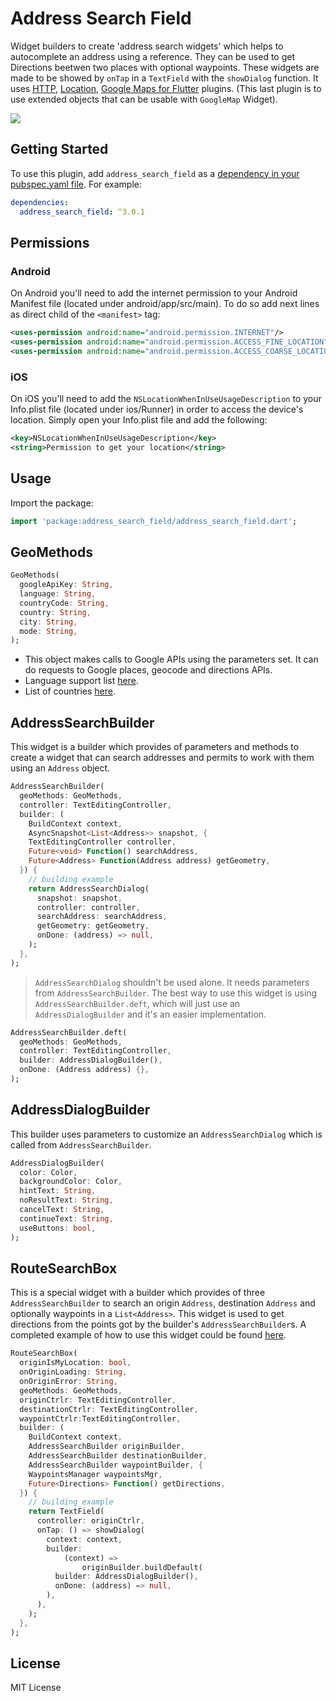 # Address Search Field

Widget builders to create 'address search widgets' which helps to autocomplete an address using a reference. They can be used to get Directions beetwen two places with optional waypoints. These widgets are made to be showed by `onTap` in a `TextField` with the `showDialog` function.
It uses [HTTP](https://pub.dev/packages/http/versions/0.12.2), [Location](https://pub.dev/packages/location), [Google Maps for Flutter](https://pub.dev/packages/google_maps_flutter/versions/1.0.5) plugins. (This last plugin is to use extended objects that can be usable with `GoogleMap` Widget).

![](https://raw.githubusercontent.com/JosLuna98/address_search_field/master/screenshot/untitled.gif)

## Getting Started

To use this plugin, add `address_search_field` as a [dependency in your pubspec.yaml file](https://flutter.io/platform-plugins/). For example:

```yaml
dependencies:
  address_search_field: ^3.0.1
```

## Permissions

### Android

On Android you'll need to add the internet permission to your Android Manifest file (located under android/app/src/main). To do so add next lines as direct child of the `<manifest>` tag:

``` xml
<uses-permission android:name="android.permission.INTERNET"/>
<uses-permission android:name="android.permission.ACCESS_FINE_LOCATION"/>
<uses-permission android:name="android.permission.ACCESS_COARSE_LOCATION"/>
```

### iOS

On iOS you'll need to add the `NSLocationWhenInUseUsageDescription` to your Info.plist file (located under ios/Runner) in order to access the device's location. Simply open your Info.plist file and add the following:

``` xml
<key>NSLocationWhenInUseUsageDescription</key>
<string>Permission to get your location</string>
```

## Usage

Import the package:
```dart
import 'package:address_search_field/address_search_field.dart';
```

## GeoMethods

```dart
GeoMethods(
  googleApiKey: String,
  language: String,
  countryCode: String,
  country: String,
  city: String,
  mode: String,
);
```

* This object makes calls to Google APIs using the parameters set. It can do requests to Google places, geocode and directions APIs.
* Language support list [here](https://developers.google.com/maps/faq#languagesupport).
* List of countries [here](https://en.wikipedia.org/wiki/List_of_ISO_3166_country_codes).

## AddressSearchBuilder

This widget is a builder which provides of parameters and methods to create a widget that can search addresses and permits to work with them using an `Address` object.

```dart
AddressSearchBuilder(
  geoMethods: GeoMethods,
  controller: TextEditingController,
  builder: (
    BuildContext context,
    AsyncSnapshot<List<Address>> snapshot, {
    TextEditingController controller,
    Future<void> Function() searchAddress,
    Future<Address> Function(Address address) getGeometry,
  }) {
    // building example
    return AddressSearchDialog(
      snapshot: snapshot,
      controller: controller,
      searchAddress: searchAddress,
      getGeometry: getGeometry,
      onDone: (address) => null,
    );
  },
);
```

>`AddressSearchDialog` shouldn't be used alone. It needs parameters from `AddressSearchBuilder`. The best way to use this widget is using `AddressSearchBuilder.deft`, which will just use an `AddressDialogBuilder` and it's an easier implementation.

```dart
AddressSearchBuilder.deft(
  geoMethods: GeoMethods,
  controller: TextEditingController,
  builder: AddressDialogBuilder(),
  onDone: (Address address) {},
);
```

## AddressDialogBuilder

This builder uses parameters to customize an `AddressSearchDialog` which is called from `AddressSearchBuilder`.

```dart
AddressDialogBuilder(
  color: Color,
  backgroundColor: Color,
  hintText: String,
  noResultText: String,
  cancelText: String,
  continueText: String,
  useButtons: bool,
);
```

## RouteSearchBox

This is a special widget with a builder which provides of three `AddressSearchBuilder` to search an origin `Address`, destination `Address` and optionally waypoints in a `List<Address>`. This widget is used to get directions from the points got by the builder's `AddressSearchBuilder`s.
A completed example of how to use this widget could be found [here](https://pub.dev/packages/address_search_field/example).

```dart
RouteSearchBox(
  originIsMyLocation: bool,
  onOriginLoading: String,
  onOriginError: String,
  geoMethods: GeoMethods,
  originCtrlr: TextEditingController,
  destinationCtrlr: TextEditingController,
  waypointCtrlr:TextEditingController,
  builder: (
    BuildContext context,
    AddressSearchBuilder originBuilder,
    AddressSearchBuilder destinationBuilder,
    AddressSearchBuilder waypointBuilder, {
    WaypointsManager waypointsMgr,
    Future<Directions> Function() getDirections,
  }) {
    // building example
    return TextField(
      controller: originCtrlr,
      onTap: () => showDialog(
        context: context,
        builder:
            (context) => 
                originBuilder.buildDefault(
          builder: AddressDialogBuilder(),
          onDone: (address) => null,
        ),
      ),
    );
  },
);
```

##  License

MIT License
